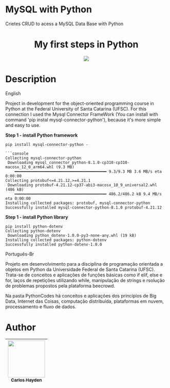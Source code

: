 
# MySQL with Python
Crietes CRUD to acess a MySQL Data Base with Python 



<h1 align="center"> My first steps in Python </h1>



<p align="center">
<img src="http://img.shields.io/static/v1?label=STATUS&message=EM%20DESENVOLVIMENTO&color=GREEN&style=for-the-badge"/>
</p>

# Description

English

Project in development for the object-oriented programming course in Python at the Federal University of Santa Catarina (UFSC).
For this connection I used the Mysql Connector FrameWork (You can install with command 'pip instal mysql-connector-python'), because it's more simple and easy to use.


**Step 1 - install Python framework**


 ```console
pip install mysql-connector-python - 

```console
Collecting mysql-connector-python
  Downloading mysql_connector_python-8.1.0-cp310-cp310-macosx_12_0_arm64.whl (9.3 MB)
     ━━━━━━━━━━━━━━━━━━━━━━━━━━━━━━━━━━━━━━━━ 9.3/9.3 MB 3.6 MB/s eta 0:00:00
Collecting protobuf<=4.21.12,>=4.21.1
  Downloading protobuf-4.21.12-cp37-abi3-macosx_10_9_universal2.whl (486 kB)
     ━━━━━━━━━━━━━━━━━━━━━━━━━━━━━━━━━━━━━━━━ 486.2/486.2 kB 9.4 MB/s eta 0:00:00
Installing collected packages: protobuf, mysql-connector-python
Successfully installed mysql-connector-python-8.1.0 protobuf-4.21.12
```

**Step 1 - install Python library**

 ```console
pip install python-dotenv
Collecting python-dotenv
  Downloading python_dotenv-1.0.0-py3-none-any.whl (19 kB)
Installing collected packages: python-dotenv
Successfully installed python-dotenv-1.0.0
```




Português-Br

Projeto em desenvolvimento para a disciplina de programação orientada a objetos em Python da Universidade Federal de Santa Catarina (UFSC).
Trata-se de conceitos e aplicações de funções básicas como if elif, else e for, laços de repetições utilizando while, manipulação de strings e rsolução de problemas propostos pela plataforma beecrowd.


Na pasta PythonCodes há conceitos e aplicações dos princípios de Big Data, Internet das Coisas, computação distribuída, plataformas em nuvem, processamento e fluxo de dados.






# Author

| [<img src="https://avatars.githubusercontent.com/u/79289647?v=4" width=115><br><sub>Carlos Hayden</sub>](https://github.com/JunhaumHayden) |
| :---: |
